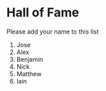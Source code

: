 # Hall of Fame
Please add your name to this list

1. Jose
2. Alex
3. Benjamin
4. Nick
5. Matthew
6. Iain
